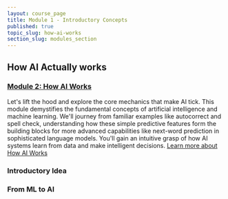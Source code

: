 ```yaml
---
layout: course_page
title: Module 1 - Introductory Concepts
published: true
topic_slug: how-ai-works
section_slug: modules_section
---
```


## How AI Actually works

### [Module 2: How AI Works](./module2-how-ai-works/)
Let's lift the hood and explore the core mechanics that make AI tick. This module demystifies the fundamental concepts of artificial intelligence and machine learning. We'll journey from familiar examples like autocorrect and spell check, understanding how these simple predictive features form the building blocks for more advanced capabilities like next-word prediction in sophisticated language models. You'll gain an intuitive grasp of how AI systems learn from data and make intelligent decisions.
[Learn more about How AI Works](./module2-how-ai-works/)


### Introductory Idea

### From ML to AI 